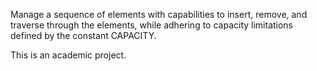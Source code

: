 Manage a sequence of elements with capabilities to insert, remove, and traverse through the elements, while adhering to capacity limitations defined by the constant CAPACITY.

This is an academic project.
